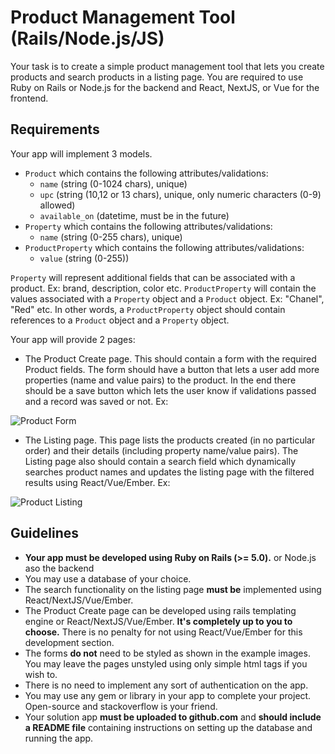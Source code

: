# Product Management Tool (Rails/Node.js/JS)

Your task is to create a simple product management tool that lets you create products and search products in a listing page. You are required to use Ruby on Rails or Node.js for the backend and React, NextJS, or Vue for the frontend.

## Requirements

Your app will implement 3 models.
* `Product` which contains the following attributes/validations:
  * `name` (string (0-1024 chars), unique)
  * `upc` (string (10,12 or 13 chars), unique, only numeric characters (0-9) allowed)
  * `available_on` (datetime, must be in the future)
* `Property` which contains the following attributes/validations:
  * `name` (string (0-255 chars), unique)
* `ProductProperty` which contains the following attributes/validations:
  * `value` (string (0-255))

`Property` will represent additional fields that can be associated with a product. Ex: brand, description, color etc.
`ProductProperty` will contain the values associated with a `Property` object and a `Product` object. Ex: "Chanel", "Red" etc. In other words, a `ProductProperty` object should contain references to a `Product` object and a `Property` object.

Your app will provide 2 pages:

* The Product Create page. This should contain a form with the required Product fields. The form should have a button that lets a user add more properties (name and value pairs) to the product. In the end there should be a save button which lets the user know if validations passed and a record was saved or not. Ex:

![Product Form](https://i.imgur.com/xShO769.png)

* The Listing page. This page lists the products created (in no particular order) and their details (including property name/value pairs). The Listing page also should contain a search field which dynamically searches product names and updates the listing page with the filtered results using React/Vue/Ember. Ex:

![Product Listing](https://i.imgur.com/2moVl0h.png)

## Guidelines

* **Your app must be developed using Ruby on Rails (>= 5.0).** or Node.js aso the backend
* You may use a database of your choice.
* The search functionality on the listing page **must be** implemented using React/NextJS/Vue/Ember.
* The Product Create page can be developed using rails templating engine or React/NextJS/Vue/Ember. **It's completely up to you to choose.** There is no penalty for not using React/Vue/Ember for this development section.
* The forms **do not** need to be styled as shown in the example images. You may leave the pages unstyled using only simple html tags if you wish to.
* There is no need to implement any sort of authentication on the app.
* You may use any gem or library in your app to complete your project. Open-source and stackoverflow is your friend.
* Your solution app **must be uploaded to github.com** and **should include a README file** containing instructions on setting up the database and running the app.
